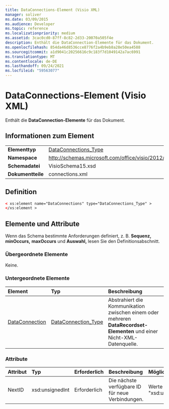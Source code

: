 ```yaml
---
title: DataConnections-Element (Visio XML)
manager: soliver
ms.date: 03/09/2015
ms.audience: Developer
ms.topic: reference
ms.localizationpriority: medium
ms.assetid: 3cac0cd0-87ff-8c82-2d33-20070a505f4e
description: Enthält die DataConnection-Elemente für das Dokument.
ms.openlocfilehash: 854da46d8536cce8776f2a4b9eb8a28e50ea4588
ms.sourcegitcommit: a1d9041c20256616c9c183f7d1049142a7ac6991
ms.translationtype: MT
ms.contentlocale: de-DE
ms.lasthandoff: 09/24/2021
ms.locfileid: "59563077"
---
```

# <a name="dataconnections-element-visio-xml"></a>DataConnections-Element (Visio XML)

Enthält die **DataConnection-Elemente** für das Dokument. 
  
## <a name="element-information"></a>Informationen zum Element

|||
|:-----|:-----|
|**Elementtyp** <br/> |[DataConnections_Type](dataconnections_type-complextypevisio-xml.md) <br/> |
|**Namespace** <br/> |http://schemas.microsoft.com/office/visio/2012/main  <br/> |
|**Schemadatei** <br/> |VisioSchema15.xsd  <br/> |
|**Dokumentteile** <br/> |connections.xml  <br/> |
   
## <a name="definition"></a>Definition

```XML
< xs:element name="DataConnections" type="DataConnections_Type" >
</xs:element >
```

## <a name="elements-and-attributes"></a>Elemente und Attribute

Wenn das Schema bestimmte Anforderungen definiert, z. B. **Sequenz,** **minOccurs,** **maxOccurs** und **Auswahl,** lesen Sie den Definitionsabschnitt. 
  
### <a name="parent-elements"></a>Übergeordnete Elemente

Keine.
  
### <a name="child-elements"></a>Untergeordnete Elemente

|**Element**|**Typ**|**Beschreibung**|
|:-----|:-----|:-----|
|[DataConnection](dataconnection-element-dataconnections_type-complextypevisio-xml.md) <br/> |[DataConnection_Type](dataconnection_type-complextypevisio-xml.md) <br/> |Abstrahiert die Kommunikation zwischen einem oder mehreren **DataRecordset-Elementen** und einer Nicht-XML-Datenquelle.  <br/> |
   
### <a name="attributes"></a>Attribute

|**Attribut**|**Typ**|**Erforderlich**|**Beschreibung**|**Mögliche Werte**|
|:-----|:-----|:-----|:-----|:-----|
|NextID  <br/> |xsd:unsignedInt  <br/> |Erforderlich  <br/> |Die nächste verfügbare ID für neue Verbindungen.  <br/> |Werte des Typs "xsd:unsignedInt".  <br/> |
   

